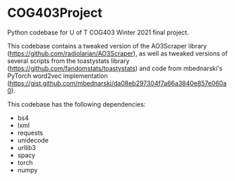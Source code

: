 # COG403Project
Python codebase for U of T COG403 Winter 2021 final project.

This codebase contains a tweaked version of the AO3Scraper library (https://github.com/radiolarian/AO3Scraper), as well as tweaked versions of several scripts from the toastystats library (https://github.com/fandomstats/toastystats) and code from mbednarski's PyTorch word2vec implementation (https://gist.github.com/mbednarski/da08eb297304f7a66a3840e857e060a0).

This codebase has the following dependencies:
* bs4
* lxml
* requests
* unidecode
* urllib3
* spacy
* torch
* numpy
